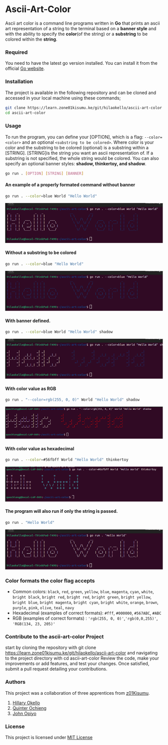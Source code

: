 # Ascii-Art-Color

Ascii art color is a command line programs written in **Go** that prints an ascii art representation of a string to the terminal based on a **banner style** and with the ability to specify the **color**(of the string) or a **substring** to be colored within the **string**.

### Required
You need to have the latest go version installed. You can install it from the official [Go website](https://go.dev/doc/install).

### Installation
The project is available in the following repository and can be cloned and accessed in your local machine using these commands;
```bash
git clone https://learn.zone01kisumu.ke/git/hilaokello/ascii-art-color
cd ascii-art-color
```
### Usage
To run the program, you can define your [OPTION], which is a flag: `--color=<color>`  and an optional `<substring to be colored>`. Where color is your color and the substring to be colored (optional) is a substring within a [STRING]. [STRING]is the string you want an ascii representation of. If a substring is not specified, the whole string would be colored. You can also specify an optional banner styles: **shadow, thinkertoy, and shadow**.

```bash
go run . [OPTION] [STRING] [BANNER]
```
#### An example of a properly formated command without banner

```bash
go run . --color=blue World "Hello World"
```
![alt text](images/image1.png)
#### Without a substring to be colored

```bash
go run . --color=blue "Hello World"
```
![alt text](images/image2.png)
#### With banner defined.
```bash
go run . --color=blue World "Hello World" shadow
```
![text](images/image3.png)
#### With color value as RGB
```bash
go run . "--color=rgb(255, 0, 0)" World "Hello World" shadow
```
![text](images/image6.png)
#### With color value as hexadecimal
```bash
go run . --color=#56fbff World "Hello World" thinkertoy
```
![text](images/image5.png)
#### The program will also run if only the string is passed.
```bash
go run . "Hello World"
```
![text](images/image4.png)
### Color formats the color flag accepts
- Common colors: `black`, `red`, `green`, `yellow`, `blue`, `magenta`, `cyan`, `white`, `bright black`, `bright red`, `bright red`, `bright green`, `bright yellow`, `bright blue`, `bright magenta`, `bright cyan`, `bright white`, `orange`, `brown`, `purple`, `pink`, `olive`, `teal`, `navy`
- Hexadecimal (examples of correct formats): `#fff`, `#000000`, `#567ABC`, `#ABC`
- RGB (examples of correct formats) : `'rgb(255, 0, 0)'`,`'rgb(0,0,255)'`, `'RGB(134, 23, 205)'`
### Contribute to the ascii-art-color Project

start by cloning the repository with git clone https://learn.zone01kisumu.ke/git/hilaokello/ascii-art-color and navigating to the project directory with cd ascii-art-color Review the code, make your improvements or add features, and test your changes. Once satisfied, submit a pull request detailing your contributions. 

### Authors
This project was a collaboration of  three apprentices from [z01Kisumu](https://www.zone01kisumu.ke/). 

1. [Hillary Okello](https://github.com/HilaryOkello)
2. [Quinter Ochieng](https://github.com/apondi-art)
3. [John Opiyo](https://github.com/SidneyOps75)

### License

This project is licensed under  [MIT License](./LICENSE.txt)
